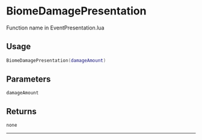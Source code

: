 # BiomeDamagePresentation
Function name in EventPresentation.lua
## Usage
```lua
BiomeDamagePresentation(damageAmount)
```
## Parameters
`damageAmount`
## Returns
`none`

---